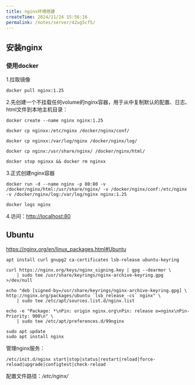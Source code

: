 ```yaml
---
title: nginx环境搭建
createTime: 2024/11/24 15:56:16
permalink: /notes/server/42ug5cf5/
---
```

## 安装nginx

### 使用docker

1.拉取镜像

`docker pull nginx:1.25`

2.先创建一个不挂载任何volume的nginx容器，用于从中复制默认的配置、日志、html文件到本地主机目录：

`docker create --name nginx nginx:1.25`

`docker cp nginxx:/etc/nginx /docker/nginx/conf/`

`docker cp nginxx:/var/log/nginx /docker/nginx/log/`

`docker cp nginx:/usr/share/nginx/ /docker/nginx/html/`

`docker stop nginxx && docker rm nginxx`

3.正式创建nginx容器

`docker run -d --name nginx -p 80:80 -v /docker/nginx/html:/usr/share/nginx/ -v /docker/nginx/conf:/etc/nginx -v /docker/nginx/log:/var/log/nginx nginx:1.25`

`docker logs nginx`

4.访问：[http://localhost:80](http://localhost:80)

## Ubuntu

https://nginx.org/en/linux_packages.html#Ubuntu

````shell
apt install curl gnupg2 ca-certificates lsb-release ubuntu-keyring

curl https://nginx.org/keys/nginx_signing.key | gpg --dearmor \
    | sudo tee /usr/share/keyrings/nginx-archive-keyring.gpg >/dev/null
    
echo "deb [signed-by=/usr/share/keyrings/nginx-archive-keyring.gpg] \
http://nginx.org/packages/ubuntu `lsb_release -cs` nginx" \
    | sudo tee /etc/apt/sources.list.d/nginx.list
    
echo -e "Package: *\nPin: origin nginx.org\nPin: release o=nginx\nPin-Priority: 900\n" \
    | sudo tee /etc/apt/preferences.d/99nginx

sudo apt update
sudo apt install nginx
````

管理nginx服务：

`/etc/init.d/nginx start|stop|status|restart|reload|force-reload|upgrade|configtest|check-reload`

配置文件路径：*/etc/nginx/*
